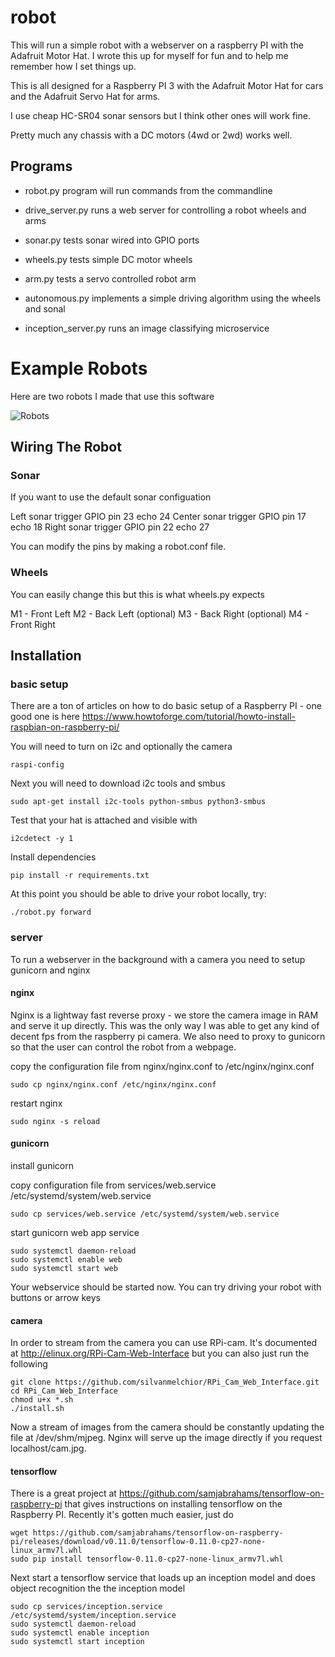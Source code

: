 # robot

This will run a simple robot with a webserver on a raspberry PI with the Adafruit Motor Hat.  I wrote this up for myself for fun and to help me remember how I set things up.

This is all designed for a Raspberry PI 3 with the Adafruit Motor Hat for cars and the Adafruit Servo Hat for arms.

I use cheap HC-SR04 sonar sensors but I think other ones will work fine.

Pretty much any chassis with a DC motors (4wd or 2wd) works well.

## Programs

- robot.py program will run commands from the commandline
- drive_server.py runs a web server for controlling a robot wheels and arms

- sonar.py tests sonar wired into GPIO ports
- wheels.py tests simple DC motor wheels
- arm.py tests a servo controlled robot arm
- autonomous.py implements a simple driving algorithm using the wheels and sonal
- inception_server.py runs an image classifying microservice

# Example Robots

Here are two robots I made that use this software

![Robots](https://joyfulgrit.files.wordpress.com/2013/10/img_0183.jpg?w=700)

## Wiring The Robot
### Sonar

If you want to use the default sonar configuation

Left sonar trigger GPIO pin 23 echo 24
Center sonar trigger GPIO pin 17 echo 18
Right sonar trigger GPIO pin 22 echo 27

You can modify the pins by making a robot.conf file.

### Wheels

You can easily change this but this is what wheels.py expects

M1 - Front Left
M2 - Back Left (optional)
M3 - Back Right (optional)
M4 - Front Right 


## Installation

### basic setup

There are a ton of articles on how to do basic setup of a Raspberry PI - one good one is here https://www.howtoforge.com/tutorial/howto-install-raspbian-on-raspberry-pi/

You will need to turn on i2c and optionally the camera

```
raspi-config
```

Next you will need to download i2c tools and smbus

```
sudo apt-get install i2c-tools python-smbus python3-smbus
```

Test that your hat is attached and visible with

```
i2cdetect -y 1
```

Install dependencies

```
pip install -r requirements.txt
```

At this point you should be able to drive your robot locally, try:

```
./robot.py forward
```

### server

To run a webserver in the background with a camera you need to setup gunicorn and nginx

#### nginx

Nginx is a lightway fast reverse proxy - we store the camera image in RAM and serve it up directly.  This was the only way I was able to get any kind of decent fps from the raspberry pi camera.  We also need to proxy to gunicorn so that the user can control the robot from a webpage.

copy the configuration file from nginx/nginx.conf to /etc/nginx/nginx.conf

```
sudo cp nginx/nginx.conf /etc/nginx/nginx.conf
```

restart nginx

```
sudo nginx -s reload
```

#### gunicorn

install gunicorn


copy configuration file from services/web.service /etc/systemd/system/web.service

```
sudo cp services/web.service /etc/systemd/system/web.service
```

start gunicorn web app service

```
sudo systemctl daemon-reload
sudo systemctl enable web
sudo systemctl start web
```

Your webservice should be started now.  You can try driving your robot with buttons or arrow keys

#### camera

In order to stream from the camera you can use RPi-cam.  It's documented at http://elinux.org/RPi-Cam-Web-Interface but you can also just run the following

```
git clone https://github.com/silvanmelchior/RPi_Cam_Web_Interface.git
cd RPi_Cam_Web_Interface
chmod u+x *.sh
./install.sh
```

Now a stream of images from the camera should be constantly updating the file at /dev/shm/mjpeg.  Nginx will serve up the image directly if you request localhost/cam.jpg.

#### tensorflow

There is a great project at https://github.com/samjabrahams/tensorflow-on-raspberry-pi that gives instructions on installing tensorflow on the Raspberry PI.  Recently it's gotten much easier, just do

```
wget https://github.com/samjabrahams/tensorflow-on-raspberry-pi/releases/download/v0.11.0/tensorflow-0.11.0-cp27-none-linux_armv7l.whl
sudo pip install tensorflow-0.11.0-cp27-none-linux_armv7l.whl
```

Next start a tensorflow service that loads up an inception model and does object recognition the the inception model

```
sudo cp services/inception.service /etc/systemd/system/inception.service
sudo systemctl daemon-reload
sudo systemctl enable inception
sudo systemctl start inception
```





